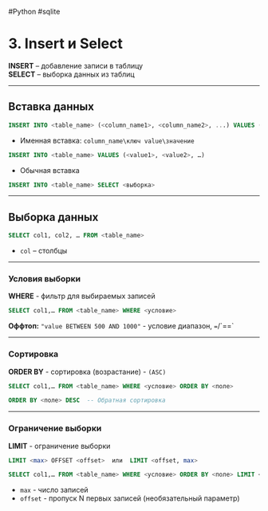 #Python #sqlite

# 3. Insert и Select

**INSERT** – добавление записи в таблицу  
**SELECT** – выборка данных из таблиц

---

## Вставка данных

```sql
INSERT INTO <table_name> (<column_name1>, <column_name2>, ...) VALUES (<value1>, <value2>, …)
```
- Именная вставка: `column_name\ключ value\значение`

```sql
INSERT INTO <table_name> VALUES (<value1>, <value2>, …)
```
- Обычная вставка

```sql
INSERT INTO <table_name> SELECT <выборка>
```

---

## Выборка данных

```sql
SELECT col1, col2, … FROM <table_name>
```
- `col` – столбцы

---

### Условия выборки

**WHERE** - фильтр для выбираемых записей

```sql
SELECT col1,… FROM <table_name> WHERE <условие>
```

**Оффтоп:** `"value BETWEEN 500 AND 1000"` - условие диапазон, `=`/\`\==\`

---

### Сортировка

**ORDER BY** - сортировка (возрастание) - `(ASC)`

```sql
SELECT col1,… FROM <table_name> WHERE <условие> ORDER BY <поле>
```

```sql
ORDER BY <поле> DESC  -- Обратная сортировка
```

---

### Ограничение выборки

**LIMIT** - ограничение выборки

```sql
LIMIT <max> OFFSET <offset>  или  LIMIT <offset, max>
```

```sql
SELECT col1,… FROM <table_name> WHERE <условие> ORDER BY <поле> LIMIT <offset, max>
```

- `max` - число записей  
- `offset` - пропуск N первых записей (необязательный параметр)

